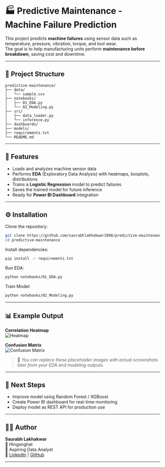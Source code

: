 # 🏭 Predictive Maintenance - Machine Failure Prediction

This project predicts **machine failures** using sensor data such as temperature, pressure, vibration, torque, and tool wear.  
The goal is to help manufacturing units perform **maintenance before breakdown**, saving cost and downtime.

---

## 📌 Project Structure

```
predictive-maintenance/
├── data/
│   └── sample.csv
├── notebooks/
│   ├── 01_EDA.py
│   └── 02_Modeling.py
├── src/
│   ├── data_loader.py
│   └── inference.py
├── dashboards/
├── models/
├── requirements.txt
└── README.md
```

---

## 🚀 Features
- Loads and analyzes machine sensor data  
- Performs **EDA** (Exploratory Data Analysis) with heatmaps, boxplots, distributions  
- Trains a **Logistic Regression** model to predict failures  
- Saves the trained model for future inference  
- Ready for **Power BI Dashboard** integration

---

## ⚙️ Installation

Clone the repository:
```bash
git clone https://github.com/saurabhlakhakwar1998/predictive-maintenance.git
cd predictive-maintenance
```

Install dependencies:
```bash
pip install -r requirements.txt
```

Run EDA:
```bash
python notebooks/01_EDA.py
```

Train Model:
```bash
python notebooks/02_Modeling.py
```

---

## 📊 Example Output

**Correlation Heatmap**  
![Heatmap](https://via.placeholder.com/600x300.png?text=Heatmap+coming+soon)

**Confusion Matrix**  
![Confusion Matrix](https://via.placeholder.com/600x300.png?text=Confusion+Matrix+coming+soon)

> 📌 *You can replace these placeholder images with actual screenshots later from your EDA and modeling outputs.*

---

## 📌 Next Steps
- Improve model using Random Forest / XGBoost  
- Create Power BI dashboard for real-time monitoring  
- Deploy model as REST API for production use  

---

## 👨‍💻 Author
**Saurabh Lakhakwar**  
📍 Hinganghat  
💼 Aspiring Data Analyst  
🔗 [LinkedIn](https://www.linkedin.com) | [GitHub](https://github.com/saurabhlakhakwar1998)

---
